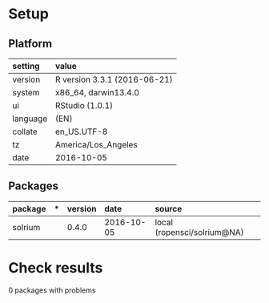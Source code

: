# Setup

## Platform

|setting  |value                        |
|:--------|:----------------------------|
|version  |R version 3.3.1 (2016-06-21) |
|system   |x86_64, darwin13.4.0         |
|ui       |RStudio (1.0.1)              |
|language |(EN)                         |
|collate  |en_US.UTF-8                  |
|tz       |America/Los_Angeles          |
|date     |2016-10-05                   |

## Packages

|package |*  |version |date       |source                      |
|:-------|:--|:-------|:----------|:---------------------------|
|solrium |   |0.4.0   |2016-10-05 |local (ropensci/solrium@NA) |

# Check results
0 packages with problems



